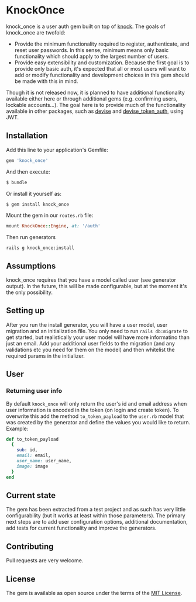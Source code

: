 # KnockOnce
knock_once is a user auth gem built on top of [knock](https://github.com/nsarno/knock). The goals of knock_once are twofold:
* Provide the minimum functionality required to register, authenticate, and reset user passwords. In this sense, minimum means only basic functionality which should apply to the largest number of users.
* Provide easy extensibility and customization. Because the first goal is to provide only basic auth, it's expected that all or most users will want to add or modify functionality and development choices in this gem should be made with this in mind.

Though it is not released now, it is planned to have additional functionality available either here or through additional gems (e.g. confirming users, lockable accounts...). The goal here is to provide much of the functionality available in other packages, such as [devise](https://github.com/plataformatec/devise) and [devise_token_auth](https://github.com/lynndylanhurley/devise_token_auth), using JWT.

## Installation
Add this line to your application's Gemfile:

```ruby
gem 'knock_once'
```

And then execute:
```bash
$ bundle
```

Or install it yourself as:
```bash
$ gem install knock_once
```

Mount the gem in our `routes.rb` file:

```ruby
mount KnockOnce::Engine, at: '/auth'
```

Then run generators
```
rails g knock_once:install
```

## Assumptions
knock_once requires that you have a model called user (see generator output). In the future, this will be made configurable, but at the moment it's the only possibility.

## Setting up
After you run the install generator, you will have a user model, user migration and an initialization file. You only need to run `rails db:migrate`  to get started, but realistically your user model will have more informatino than just an email. Add your additional user fields to the migration (and any validations etc you need for them on the model) and then whitelist the required params in the initializer.

## User

### Returning user info
By default `knock_once` will only return the user's id and email address when user information is encoded in the token (on login and create token). To overwrite this add the method `to_token_payload` to the `user.rb` model that was created by the generator and define the values you would like to return. Example:

```ruby
def to_token_payload
  {
    sub: id,
    email: email,
    user_name: user_name,
    image: image
  }
end
```

## Current state
The gem has been extracted from a test project and as such has very little configurability (but it works at least within those parameters). The primary next steps are to add user configuration options, additional documentation, add tests for current functionality and improve the generators.

## Contributing
Pull requests are very welcome.

## License
The gem is available as open source under the terms of the [MIT License](http://opensource.org/licenses/MIT).
